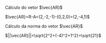Cálculo do vetor $\vec{AR}$

$\vec{AR}=R-A=(2,-2,-1)-(0,2,0)=(2,-4,1)$

Cálculo da norma do vetor $\vec{AR}$

$||\vec{AR}||=\sqrt{2^2+(-4)^2+1^2}=\sqrt{21}$

